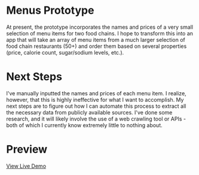 <h1>Menus Prototype</h1>

At present, the prototype incorporates the names and prices of a very small selection of menu items for two food chains. 
I hope to transform this into an app that will take an array of menu items from a much larger selection of food chain 
restaurants (50+) and order them based on several properties (price, calorie count, sugar/sodium levels, etc.). 

<h1>Next Steps</h1>
I've manually inputted the names and prices of each menu item. 
I realize, however, that this is highly ineffective for what I want to accomplish. My next steps are to figure out how 
I can automate this process to extract all the necessary data from publicly available sources. I've done some research, 
and it will likely involve the use of a web crawling tool or APIs - both of which I currently know extremely little to 
nothing about. 

<h1>Preview</h1>
<a href="https://rawgit.com/inspirationaltwist/CodeSnippets/master/Menus/menus.html">View Live Demo</a>
